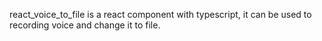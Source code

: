 react_voice_to_file is a react component with typescript, it can be used to recording voice and change it to file.